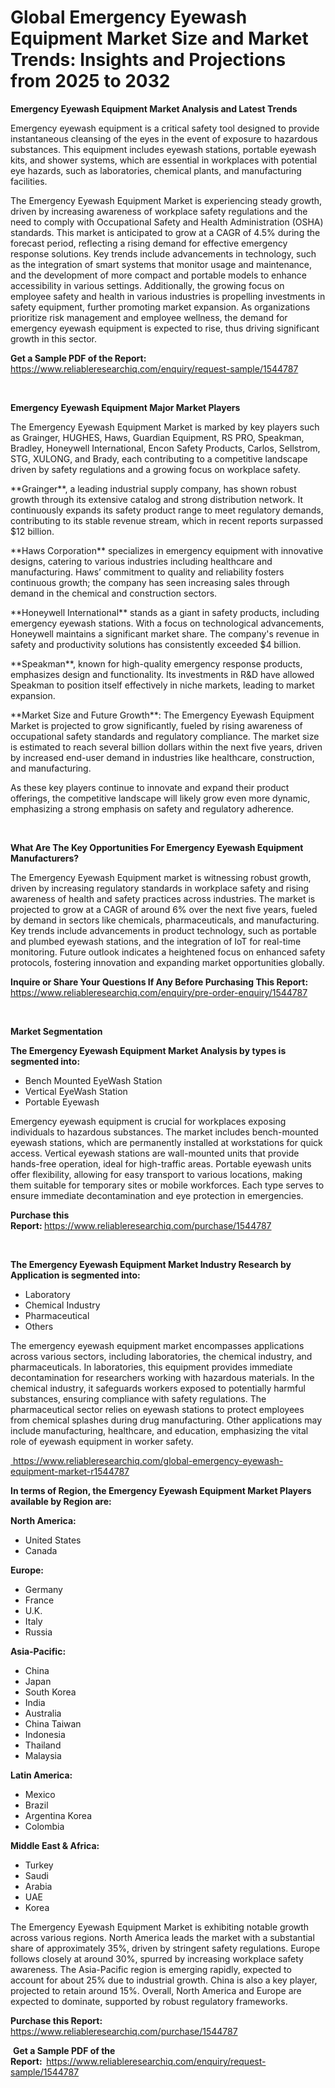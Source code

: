 <p><h1>Global Emergency Eyewash Equipment Market Size and Market Trends: Insights and Projections from 2025 to 2032</h1></p><p><strong>Emergency Eyewash Equipment Market Analysis and Latest Trends</strong></p>
<p><p>Emergency eyewash equipment is a critical safety tool designed to provide instantaneous cleansing of the eyes in the event of exposure to hazardous substances. This equipment includes eyewash stations, portable eyewash kits, and shower systems, which are essential in workplaces with potential eye hazards, such as laboratories, chemical plants, and manufacturing facilities.</p><p>The Emergency Eyewash Equipment Market is experiencing steady growth, driven by increasing awareness of workplace safety regulations and the need to comply with Occupational Safety and Health Administration (OSHA) standards. This market is anticipated to grow at a CAGR of 4.5% during the forecast period, reflecting a rising demand for effective emergency response solutions. Key trends include advancements in technology, such as the integration of smart systems that monitor usage and maintenance, and the development of more compact and portable models to enhance accessibility in various settings. Additionally, the growing focus on employee safety and health in various industries is propelling investments in safety equipment, further promoting market expansion. As organizations prioritize risk management and employee wellness, the demand for emergency eyewash equipment is expected to rise, thus driving significant growth in this sector.</p></p>
<p><strong>Get a Sample PDF of the Report:&nbsp;</strong> <a href="https://www.reliableresearchiq.com/enquiry/request-sample/1544787?utm_campaign=1087&utm_medium=2&utm_source=Github&utm_content=ia&utm_term=13042025&utm_id=emergency-eyewash-equipment">https://www.reliableresearchiq.com/enquiry/request-sample/1544787</a></p>
<p>&nbsp;</p>
<p><strong>Emergency Eyewash Equipment Major Market Players</strong></p>
<p><p>The Emergency Eyewash Equipment Market is marked by key players such as Grainger, HUGHES, Haws, Guardian Equipment, RS PRO, Speakman, Bradley, Honeywell International, Encon Safety Products, Carlos, Sellstrom, STG, XULONG, and Brady, each contributing to a competitive landscape driven by safety regulations and a growing focus on workplace safety.</p><p>**Grainger**, a leading industrial supply company, has shown robust growth through its extensive catalog and strong distribution network. It continuously expands its safety product range to meet regulatory demands, contributing to its stable revenue stream, which in recent reports surpassed $12 billion.</p><p>**Haws Corporation** specializes in emergency equipment with innovative designs, catering to various industries including healthcare and manufacturing. Haws’ commitment to quality and reliability fosters continuous growth; the company has seen increasing sales through demand in the chemical and construction sectors.</p><p>**Honeywell International** stands as a giant in safety products, including emergency eyewash stations. With a focus on technological advancements, Honeywell maintains a significant market share. The company's revenue in safety and productivity solutions has consistently exceeded $4 billion.</p><p>**Speakman**, known for high-quality emergency response products, emphasizes design and functionality. Its investments in R&D have allowed Speakman to position itself effectively in niche markets, leading to market expansion.</p><p>**Market Size and Future Growth**: The Emergency Eyewash Equipment Market is projected to grow significantly, fueled by rising awareness of occupational safety standards and regulatory compliance. The market size is estimated to reach several billion dollars within the next five years, driven by increased end-user demand in industries like healthcare, construction, and manufacturing.</p><p>As these key players continue to innovate and expand their product offerings, the competitive landscape will likely grow even more dynamic, emphasizing a strong emphasis on safety and regulatory adherence.</p></p>
<p>&nbsp;</p>
<p><strong>What Are The Key Opportunities For Emergency Eyewash Equipment Manufacturers?</strong></p>
<p><p>The Emergency Eyewash Equipment market is witnessing robust growth, driven by increasing regulatory standards in workplace safety and rising awareness of health and safety practices across industries. The market is projected to grow at a CAGR of around 6% over the next five years, fueled by demand in sectors like chemicals, pharmaceuticals, and manufacturing. Key trends include advancements in product technology, such as portable and plumbed eyewash stations, and the integration of IoT for real-time monitoring. Future outlook indicates a heightened focus on enhanced safety protocols, fostering innovation and expanding market opportunities globally.</p></p>
<p><strong>Inquire or Share Your Questions If Any Before Purchasing This Report:</strong> <a href="https://www.reliableresearchiq.com/enquiry/pre-order-enquiry/1544787?utm_campaign=1087&utm_medium=2&utm_source=Github&utm_content=ia&utm_term=13042025&utm_id=emergency-eyewash-equipment">https://www.reliableresearchiq.com/enquiry/pre-order-enquiry/1544787</a></p>
<p>&nbsp;</p>
<p><strong>Market Segmentation</strong></p>
<p><strong>The Emergency Eyewash Equipment Market Analysis by types is segmented into:</strong></p>
<p><ul><li>Bench Mounted EyeWash Station</li><li>Vertical EyeWash Station</li><li>Portable Eyewash</li></ul></p>
<p><p>Emergency eyewash equipment is crucial for workplaces exposing individuals to hazardous substances. The market includes bench-mounted eyewash stations, which are permanently installed at workstations for quick access. Vertical eyewash stations are wall-mounted units that provide hands-free operation, ideal for high-traffic areas. Portable eyewash units offer flexibility, allowing for easy transport to various locations, making them suitable for temporary sites or mobile workforces. Each type serves to ensure immediate decontamination and eye protection in emergencies.</p></p>
<p><strong>Purchase this Report:&nbsp;</strong><a href="https://www.reliableresearchiq.com/purchase/1544787?utm_campaign=1087&utm_medium=2&utm_source=Github&utm_content=ia&utm_term=13042025&utm_id=emergency-eyewash-equipment">https://www.reliableresearchiq.com/purchase/1544787</a></p>
<p>&nbsp;</p>
<p><strong>The Emergency Eyewash Equipment Market Industry Research by Application is segmented into:</strong></p>
<p><ul><li>Laboratory</li><li>Chemical Industry</li><li>Pharmaceutical</li><li>Others</li></ul></p>
<p><p>The emergency eyewash equipment market encompasses applications across various sectors, including laboratories, the chemical industry, and pharmaceuticals. In laboratories, this equipment provides immediate decontamination for researchers working with hazardous materials. In the chemical industry, it safeguards workers exposed to potentially harmful substances, ensuring compliance with safety regulations. The pharmaceutical sector relies on eyewash stations to protect employees from chemical splashes during drug manufacturing. Other applications may include manufacturing, healthcare, and education, emphasizing the vital role of eyewash equipment in worker safety.</p></p>
<p><a href="https://www.reliableresearchiq.com/global-emergency-eyewash-equipment-market-r1544787?utm_campaign=1087&utm_medium=2&utm_source=Github&utm_content=ia&utm_term=13042025&utm_id=emergency-eyewash-equipment">&nbsp;https://www.reliableresearchiq.com/global-emergency-eyewash-equipment-market-r1544787</a></p>
<p><strong>In terms of Region, the Emergency Eyewash Equipment Market Players available by Region are:</strong></p>
<p>
    <p> <strong> North America: </strong>
        <ul>
            <li>United States</li>
            <li>Canada</li>
        </ul>
        </p> 
    <p> <strong> Europe: </strong>
        <ul>
            <li>Germany</li>
            <li>France</li>
            <li>U.K.</li>
            <li>Italy</li>
            <li>Russia</li>
        </ul>
        </p> 
    <p> <strong> Asia-Pacific: </strong>
        <ul>
            <li>China</li>
            <li>Japan</li>
            <li>South Korea</li>
            <li>India</li>
            <li>Australia</li>
            <li>China Taiwan</li>
            <li>Indonesia</li>
            <li>Thailand</li>
            <li>Malaysia</li>
        </ul>
        </p> 
    <p> <strong> Latin America: </strong>
        <ul>
            <li>Mexico</li>
            <li>Brazil</li>
            <li>Argentina Korea</li>
            <li>Colombia</li>
        </ul>
        </p> 
    <p> <strong> Middle East & Africa: </strong>
        <ul>
            <li>Turkey</li>
            <li>Saudi</li>
            <li>Arabia</li>
            <li>UAE</li>
            <li>Korea</li>
        </ul>
    </p>
    </p>
<p><p>The Emergency Eyewash Equipment Market is exhibiting notable growth across various regions. North America leads the market with a substantial share of approximately 35%, driven by stringent safety regulations. Europe follows closely at around 30%, spurred by increasing workplace safety awareness. The Asia-Pacific region is emerging rapidly, expected to account for about 25% due to industrial growth. China is also a key player, projected to retain around 15%. Overall, North America and Europe are expected to dominate, supported by robust regulatory frameworks.</p></p>
<p><strong>Purchase this Report: </strong><a href="https://www.reliableresearchiq.com/purchase/1544787?utm_campaign=1087&utm_medium=2&utm_source=Github&utm_content=ia&utm_term=13042025&utm_id=emergency-eyewash-equipment">https://www.reliableresearchiq.com/purchase/1544787</a></p>
<p>&nbsp;<strong>Get a Sample PDF of the Report:&nbsp;&nbsp;</strong><a href="https://www.reliableresearchiq.com/enquiry/request-sample/1544787?utm_campaign=1087&utm_medium=2&utm_source=Github&utm_content=ia&utm_term=13042025&utm_id=emergency-eyewash-equipment">https://www.reliableresearchiq.com/enquiry/request-sample/1544787</a></p>
<p><strong></strong></p>
<p><p></p><p></p><p></p></p>